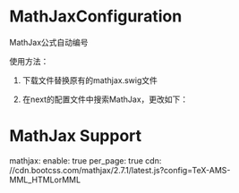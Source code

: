 # MathJaxConfiguration
MathJax公式自动编号

使用方法：

1. 下载文件替换原有的mathjax.swig文件

2. 在next的配置文件中搜索MathJax，更改如下：

  # MathJax Support
  mathjax:
    enable: true
    per_page: true
    cdn: //cdn.bootcss.com/mathjax/2.7.1/latest.js?config=TeX-AMS-MML_HTMLorMML
